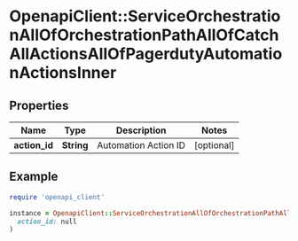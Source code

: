 # OpenapiClient::ServiceOrchestrationAllOfOrchestrationPathAllOfCatchAllActionsAllOfPagerdutyAutomationActionsInner

## Properties

| Name | Type | Description | Notes |
| ---- | ---- | ----------- | ----- |
| **action_id** | **String** | Automation Action ID | [optional] |

## Example

```ruby
require 'openapi_client'

instance = OpenapiClient::ServiceOrchestrationAllOfOrchestrationPathAllOfCatchAllActionsAllOfPagerdutyAutomationActionsInner.new(
  action_id: null
)
```

